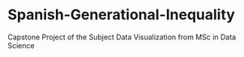 # Spanish-Generational-Inequality
Capstone Project of the Subject Data Visualization from MSc in Data Science

